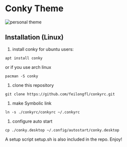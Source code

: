 # Conky Theme
![personal theme](https://raw.github.com/feilongfl/conkyrc/master/conky.jpg)

## Installation (Linux)
1. install conky
for ubuntu users:
```
apt install conky
```
or if you use arch linux
```
pacman -S conky
```

1. clone this repository
```
git clone https://github.com/feilongfl/conkyrc.git
```

1. make Symbolic link
```
ln -s ./conkyrc/conkyrc ~/.conkyrc
```

1. configure auto start
```
cp ./conky.desktop ~/.config/autostart/conky.desktop
```

A setup script setup.sh is also included in the repo. Enjoy!

